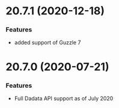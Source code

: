 # 20.7.1 (2020-12-18)

### Features

-   added support of Guzzle 7

# 20.7.0 (2020-07-21)

### Features

-   Full Dadata API support as of July 2020
